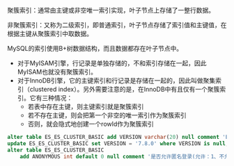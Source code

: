 聚簇索引：通常由主键或非空唯一索引实现，叶子节点上存储了一整行数据。

非聚簇索引：又称为二级索引，即普通索引，叶子节点存储了索引值和主键值，在根据主键从聚簇索引中取数据。



MySQL的索引使用B+树数据结构，而且数据都存在叶子节点中。

- 对于MyISAM引擎，行记录是单独存储的，不和索引存储在一起，因此MyISAM也就没有聚簇索引。
- 对于InnoDB引擎，它的主键索引和行记录是存储在一起的，因此叫做聚集索引（clustered index）。另外需要注意的是，在InnoDB中有且仅有一个聚簇索引。它有三种情况：
  - 若表中存在主键，则主键索引就是聚簇索引
  - 若不存在主键，则会把第一个非空的唯一索引作为聚簇索引
  - 否则，就会隐式地创建一个rowId作为聚簇索引





```sql
alter table ES_ES_CLUSTER_BASIC add VERSION varchar(20) null comment 'ES版本号';
update ES_ES_CLUSTER_BASIC set VERSION = '7.8.0' where VERSION is null;
alter table ES_ES_CLUSTER_BASIC
	add ANONYMOUS int default 0 null comment '是否允许匿名登录(允许：1、不允许：0)';


```



